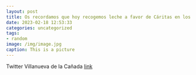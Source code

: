 ```yaml
---
layout: post
title: Os recordamos que hoy recogemos leche a favor de Cáritas en los supermercados BM, Día, La Plaza de Día, Mercadona, Alcampo y Un...
date: 2023-02-18 12:53:33
categories: uncategorized
tags:
- random
image: /img/image.jpg
caption: This is a picture
---
```

Twitter Villanueva de la Cañada [link](https://twitter.com/AytoVDLCanada/status/1626569251472527361)
